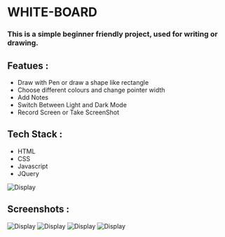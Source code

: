 # WHITE-BOARD

### This is a simple beginner friendly project, used for writing or drawing. 

## Featues :
+ Draw with Pen or draw a shape like rectangle
+ Choose different colours and change pointer width
+ Add Notes
+ Switch Between Light and Dark Mode
+ Record Screen or Take ScreenShot

## Tech Stack : 
+ HTML
+ CSS
+ Javascript
+ JQuery

![Display](https://github.com/japneetbhatia/White-Board/blob/master/images/WhiteBoard.JPG)
## Screenshots : 
![Display](https://github.com/japneetbhatia/White-Board/blob/master/images/WhiteBoard.png)
![Display](https://github.com/japneetbhatia/White-Board/blob/master/images/darkmode.png)
![Display](https://github.com/japneetbhatia/White-Board/blob/master/images/lightmode.png)
![Display](https://github.com/japneetbhatia/White-Board/blob/master/images/Rectangle.png)
